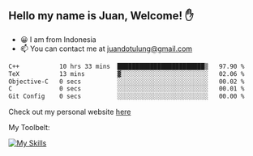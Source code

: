 ## Hello my name is Juan, Welcome! ✋

- 😀 I am from Indonesia
- 📫 You can contact me at juandotulung@gmail.com

<!--START_SECTION:waka-->

```txt
C++           10 hrs 33 mins  ████████████████████████▒   97.90 %
TeX           13 mins         ▓░░░░░░░░░░░░░░░░░░░░░░░░   02.06 %
Objective-C   0 secs          ░░░░░░░░░░░░░░░░░░░░░░░░░   00.02 %
C             0 secs          ░░░░░░░░░░░░░░░░░░░░░░░░░   00.01 %
Git Config    0 secs          ░░░░░░░░░░░░░░░░░░░░░░░░░   00.00 %
```

<!--END_SECTION:waka-->

Check out my personal website [here](https://juanchristian.com)

My Toolbelt:

[![My Skills](https://skillicons.dev/icons?i=go,js,ts,nodejs,react,nextjs,python,php,laravel,aws,bash,linux,postgres,mysql,redis,mongodb,docker)](https://skillicons.dev)

